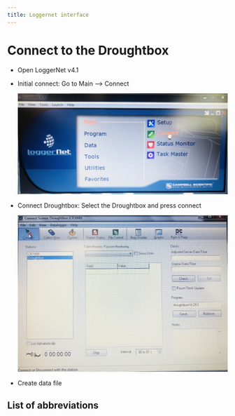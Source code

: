 ```yaml
---
title: Loggernet interface
---
```


# Connect to the Droughtbox

+ Open LoggerNet v4.1

+ Initial connect: Go to Main --> Connect

	 ![Initial connect](media/loggernet_initial_connect.jpg)

+ Connect Droughtbox: Select the Droughtbox and press connect  

	![Connect to Droughtbox](media/loggernet_connect.jpg)




+ Create data file


## List of abbreviations 